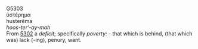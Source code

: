 G5303  
ὑστέρημα  
husterēma  
*hoos-ter‘-ay-mah*  
From [5302](g5302) a *deficit*; specifically *poverty:* - that which is
behind, (that which was) lack (-ing), penury, want.  

